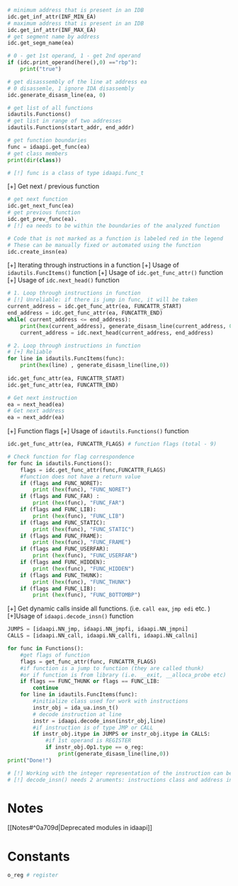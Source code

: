 
```python
# minimum address that is present in an IDB 
idc.get_inf_attr(INF_MIN_EA)
# maximum address that is present in an IDB 
idc.get_inf_attr(INF_MAX_EA)
# get segment name by address
idc.get_segm_name(ea) 

```

```python
# 0 - get 1st operand, 1 - get 2nd operand
if (idc.print_operand(here(),0) =="rbp"):
	print("true")
```

```python
# get disasssembly of the line at address ea
# 0 disassemle, 1 ignore IDA disassembly
idc.generate_disasm_line(ea, 0)
```

```python
# get list of all functions
idautils.Functions()
# get list in range of two addresses
idautils.Functions(start_addr, end_addr)
```

``` python
# get function boundaries
func = idaapi.get_func(ea)
# get class members
print(dir(class))

# [!] func is a class of type idaapi.func_t
```

[+] Get next / previous function
```python
# get next function
idc.get_next_func(ea)
# get previous function
idc.get_prev_func(ea).
# [!] ea needs to be within the boundaries of the analyzed function
```


```python
# Code that is not marked as a function is labeled red in the legend 
# These can be manually fixed or automated using the function
idc.create_insn(ea)
```

[+] Iterating through instructions in a function
[+] Usage of `idautils.FuncItems()` function 
[+] Usage of `idc.get_func_attr()` function 
[+] Usage of `idc.next_head()` function 
``` python
# 1. Loop through instructions in function
# [!] Unreliable: if there is jump in func, it will be taken
current_address = idc.get_func_attr(ea, FUNCATTR_START)
end_address = idc.get_func_attr(ea, FUNCATTR_END)
while( current_address <= end_address):
	print(hex(current_address), generate_disasm_line(current_address, 0))
	current_address = idc.next_head(current_address, end_address)

# 2. Loop through instructions in function
# [+] Reliable
for line in idautils.FuncItems(func):
	print(hex(line) , generate_disasm_line(line,0))
	
idc.get_func_attr(ea, FUNCATTR_START) 
idc.get_func_attr(ea, FUNCATTR_END)

# Get next instruction
ea = next_head(ea)
# Get next address 
ea = next_addr(ea)
```

[+] Function flags
[+] Usage of `idautils.Functions()` function 
```python
idc.get_func_attr(ea, FUNCATTR_FLAGS) # function flags (total - 9)

# Check function for flag correspondence
for func in idautils.Functions():
    flags = idc.get_func_attr(func,FUNCATTR_FLAGS)
    #function does not have a return value
    if (flags and FUNC_NORET): 
        print (hex(func), "FUNC_NORET") 
    if (flags and FUNC_FAR) :
        print (hex(func), "FUNC_FAR")
    if (flags and FUNC_LIB):
        print (hex(func), "FUNC_LIB")
    if (flags and FUNC_STATIC):
        print (hex(func), "FUNC_STATIC")
    if (flags and FUNC_FRAME):
        print (hex(func), "FUNC_FRAME")
    if (flags and FUNC_USERFAR):
        print (hex(func), "FUNC_USERFAR")
    if (flags and FUNC_HIDDEN):
        print (hex(func), "FUNC_HIDDEN")
    if (flags and FUNC_THUNK):
        print (hex(func), "FUNC_THUNK")
    if (flags and FUNC_LIB):
        print (hex(func), "FUNC_BOTTOMBP")
```


[+] Get dynamic calls inside all functions. (i.e. `call eax`, `jmp edi` etc. )
[+]Usage of `idaapi.decode_insn()` function 
```python 
JUMPS = [idaapi.NN_jmp, idaapi.NN_jmpfi, idaapi.NN_jmpni]
CALLS = [idaapi.NN_call, idaapi.NN_callfi, idaapi.NN_callni]

for func in Functions():
	#get flags of function 
	flags = get_func_attr(func, FUNCATTR_FLAGS)
	#if function is a jump to function (they are called thunk)
	#or if function is from library (i.e. __exit, __alloca_probe etc)
	if flags == FUNC_THUNK or flags == FUNC_LIB:
		continue
	for line in idautils.FuncItems(func):	
		#initialize class used for work with instructions
		instr_obj = ida_ua.insn_t()
		# decode instruction at line
		instr = idaapi.decode_insn(instr_obj,line) 
		#if instruction is of type JMP or CALL
		if instr_obj.itype in JUMPS or instr_obj.itype in CALLS:
			#if 1st operand is REGISTER
			if instr_obj.Op1.type == o_reg:
				print(generate_disasm_line(line,0))
print("Done!")

# [!] Working with the integer representation of the instruction can be faster and less error prone, 
# [!] decode_insn() needs 2 aruments: instructions class and address integer
```


# Notes
[[Notes#^0a709d|Deprecated modules in idaapi]]

# Constants
```python
o_reg # register
```